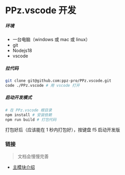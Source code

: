 # PPz.vscode 开发

##### 环境
+ 一台电脑（windows 或 mac 或 linux）
+ git
+ Nodejs18
+ vscode

##### 拉代码
``` bash
git clone git@github.com:ppz-pro/PPz.vscode.git
code ./PPz.vscode # 用 vscode 打开
```

##### 启动开发模式
``` bash
# 在 PPz.vscode 根目录
npm install # 安装依赖
npm run build # 打包代码
```

打包好后（应该能在 1 秒内打包好），按键盘 f5 启动开发版

### 链接
> 文档会慢慢完善

+ [主模块介绍](./module.md)
